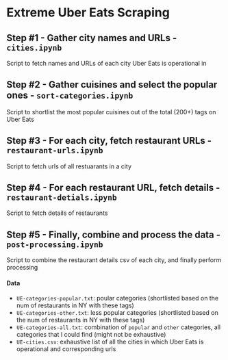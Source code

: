# Extreme Uber Eats Scraping

## Step #1 - Gather city names and URLs - `cities.ipynb`
Script to fetch names and URLs of each city Uber Eats is operational in 

## Step #2 - Gather cuisines and select the popular ones - `sort-categories.ipynb`
Script to shortlist the most popular cuisines out of the total (200+) tags on Uber Eats

## Step #3 - For each city, fetch restaurant URLs - `restaurant-urls.ipynb`
Script to fetch urls of all restuarants in a city

## Step #4 - For each restaurant URL, fetch details - `restaurant-detials.ipynb`
Script to fetch details of restaurants

## Step #5 - Finally, combine and process the data - `post-processing.ipynb`
Script to combine the restaurant details csv of each city, and finally perform processing


#### Data
 - `UE-categories-popular.txt`: poular categories (shortlisted based on the num of restaurants in NY with these tags)
 - `UE-categories-other.txt`: less popular categories (shortlisted based on the num of restaurants in NY with these tags)
 - `UE-categories-all.txt`: combination of `popular` and `other` categories, all categories that I could find (might not be exhaustive)
 - `UE-cities.csv`: exhaustive list of all the cities in which Uber Eats is operational and corresponding urls

